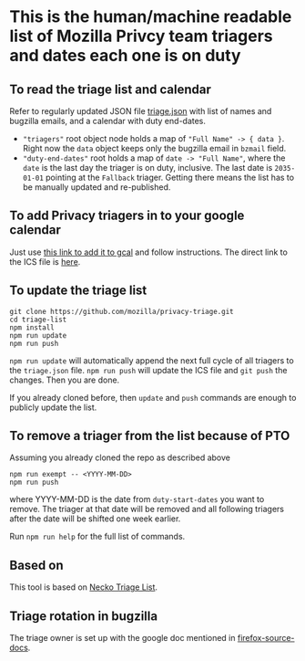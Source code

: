 # This is the human/machine readable list of Mozilla Privcy team triagers and dates each one is on duty

## To read the triage list and calendar
 Refer to regularly updated JSON file [triage.json](https://mozilla.github.io/privacy-triage/triage.json) with list of names and bugzilla emails, and a calendar with duty end-dates.
- `"triagers"` root object node holds a map of `"Full Name" -> { data }`.  Right now the `data` object keeps only the bugzilla email in `bzmail` field.
- `"duty-end-dates"` root holds a map of `date -> "Full Name"`, where the `date` is the last day the triager is on duty, inclusive.  The last date is `2035-01-01` pointing at the `Fallback` triager.  Getting there means the list has to be manually updated and re-published.

## To add Privacy triagers in to your google calendar
Just use [this link to add it to gcal](https://calendar.google.com/calendar/r?cid=https://mozilla.github.io/privacy-triage/privacy-triage.ics) and follow instructions.  The direct link to the ICS file is [here](https://mozilla.github.io/privacy-triage/privacy-triage.ics).

## To update the triage list
```
git clone https://github.com/mozilla/privacy-triage.git
cd triage-list
npm install
npm run update
npm run push
```

`npm run update` will automatically append the next full cycle of all triagers to the `triage.json` file.  `npm run push` will update the ICS file and `git push` the changes.  Then you are done.

If you already cloned before, then `update` and `push` commands are enough to publicly update the list.

## To remove a triager from the list because of PTO
Assuming you already cloned the repo as described above
```
npm run exempt -- <YYYY-MM-DD>
npm run push
```
where YYYY-MM-DD is the date from `duty-start-dates` you want to remove.  The triager at that date will be removed and all following triagers after the date will be shifted one week earlier.

Run `npm run help` for the full list of commands.

## Based on

This tool is based on [Necko Triage List](https://github.com/mozilla-necko/triage-list).

## Triage rotation in bugzilla

The triage owner is set up with the google doc mentioned in [firefox-source-docs](https://firefox-source-docs.mozilla.org/bug-mgmt/policies/triage-bugzilla.html).
